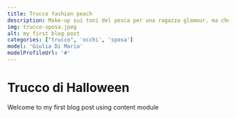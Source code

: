 ```yaml
---
title: Trucco fashion peach
description: Make-up sui toni del pesca per una ragazza glamour, ma che non manca di una spiccata eleganza.
img: trucco-sposa.jpeg
alt: my first blog post
categories: ["trucco", 'occhi', 'sposa']
model: 'Giulia Di Maria'
modelProfileUrl: '#'
---
```


# Trucco di Halloween
Welcome to my first blog post using content module
